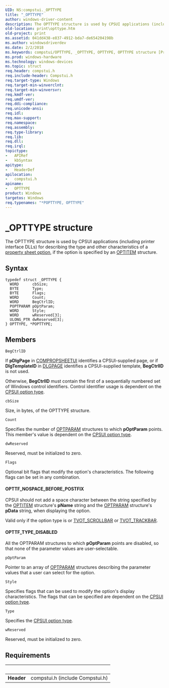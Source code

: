 ```yaml
---
UID: NS:compstui._OPTTYPE
title: "_OPTTYPE"
author: windows-driver-content
description: The OPTTYPE structure is used by CPSUI applications (including printer interface DLLs) for describing the type and other characteristics of a property sheet option, if the option is specified by an OPTITEM structure.
old-location: print\opttype.htm
old-project: print
ms.assetid: 041dd438-e837-4912-bda7-de654204198b
ms.author: windowsdriverdev
ms.date: 2/2/2018
ms.keywords: compstui/OPTTYPE, _OPTTYPE, OPTTYPE, OPTTYPE structure [Print Devices], cpsuifnc_de1ff2db-9eea-4daf-bc9e-2e24a2dd5271.xml, print.opttype, POPTTYPE, *POPTTYPE, POPTTYPE structure pointer [Print Devices], compstui/POPTTYPE
ms.prod: windows-hardware
ms.technology: windows-devices
ms.topic: struct
req.header: compstui.h
req.include-header: Compstui.h
req.target-type: Windows
req.target-min-winverclnt: 
req.target-min-winversvr: 
req.kmdf-ver: 
req.umdf-ver: 
req.ddi-compliance: 
req.unicode-ansi: 
req.idl: 
req.max-support: 
req.namespace: 
req.assembly: 
req.type-library: 
req.lib: 
req.dll: 
req.irql: 
topictype:
-	APIRef
-	kbSyntax
apitype:
-	HeaderDef
apilocation:
-	compstui.h
apiname:
-	OPTTYPE
product: Windows
targetos: Windows
req.typenames: "*POPTTYPE, OPTTYPE"
---
```


# _OPTTYPE structure
The OPTTYPE structure is used by CPSUI applications (including printer interface DLLs) for describing the type and other characteristics of a <a href="https://msdn.microsoft.com/572330d6-1a1b-46fd-bfb4-be2b0990bca4">property sheet option</a>, if the option is specified by an <a href="..\compstui\ns-compstui-_optitem.md">OPTITEM</a> structure.

## Syntax
````
typedef struct _OPTTYPE {
  WORD      cbSize;
  BYTE      Type;
  BYTE      Flags;
  WORD      Count;
  WORD      BegCtrlID;
  POPTPARAM pOptParam;
  WORD      Style;
  WORD      wReserved[3];
  ULONG_PTR dwReserved[3];
} OPTTYPE, *POPTTYPE;
````

## Members


`BegCtrlID`

If <b>pDlgPage</b> in <a href="..\compstui\ns-compstui-_compropsheetui.md">COMPROPSHEETUI</a> identifies a CPSUI-supplied page, or if <b>DlgTemplateID</b> in <a href="..\compstui\ns-compstui-_dlgpage.md">DLGPAGE</a> identifies a CPSUI-supplied template, <b>BegCtrlID</b> is not used.

Otherwise, <b>BegCtrlID</b> must contain the first of a sequentially numbered set of Windows control identifiers. Control identifier usage is dependent on the <a href="https://msdn.microsoft.com/3b3c002c-a201-4f81-b208-30864343409b">CPSUI option type</a>.

`cbSize`

Size, in bytes, of the OPTTYPE structure.

`Count`

Specifies the number of <a href="..\compstui\ns-compstui-_optparam.md">OPTPARAM</a> structures to which <b>pOptParam</b> points. This member's value is dependent on the <a href="https://msdn.microsoft.com/3b3c002c-a201-4f81-b208-30864343409b">CPSUI option type</a>.

`dwReserved`

Reserved, must be initialized to zero.

`Flags`

Optional bit flags that modify the option's characteristics. The following flags can be set in any combination.





#### OPTTF_NOSPACE_BEFORE_POSTFIX

CPSUI should not add a space character between the string specified by the <a href="..\compstui\ns-compstui-_optitem.md">OPTITEM</a> structure's <b>pName</b> string and the <a href="..\compstui\ns-compstui-_optparam.md">OPTPARAM</a> structure's <b>pData</b> string, when displaying the option.

Valid only if the option type is or <a href="https://msdn.microsoft.com/library/windows/hardware/ff562847">TVOT_SCROLLBAR</a> or <a href="https://msdn.microsoft.com/library/windows/hardware/ff562848">TVOT_TRACKBAR</a>.





#### OPTTF_TYPE_DISABLED

All the OPTPARAM structures to which <b>pOptParam</b> points are disabled, so that none of the parameter values are user-selectable.

`pOptParam`

Pointer to an array of <a href="..\compstui\ns-compstui-_optparam.md">OPTPARAM</a> structures describing the parameter values that a user can select for the option.

`Style`

Specifies flags that can be used to modify the option's display characteristics. The flags that can be specified are dependent on the <a href="https://msdn.microsoft.com/3b3c002c-a201-4f81-b208-30864343409b">CPSUI option type</a>.

`Type`

Specifies the <a href="https://msdn.microsoft.com/3b3c002c-a201-4f81-b208-30864343409b">CPSUI option type</a>.

`wReserved`

Reserved, must be initialized to zero.


## Requirements
| &nbsp; | &nbsp; |
| ---- |:---- |
| **Header** | compstui.h (include Compstui.h) |